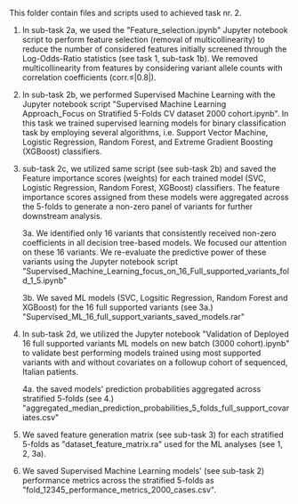This folder contain files and scripts used to achieved task nr. 2. 

1. In sub-task 2a, we used the "Feature_selection.ipynb" Jupyter notebook script to perform feature selection (removal of multicollinearity) to reduce 
the number of considered features initially screened through the Log-Odds-Ratio statistics (see task 1, sub-task 1b). We removed  multicollinearity
from features by considering variant allele counts with correlation coefficients (corr.≤|0.8|). 

2. In sub-task 2b, we performed Supervised Machine Learning with the Jupyter notebook script
"Supervised Machine Learning Approach_Focus on Stratified 5-Folds CV dataset 2000 cohort.ipynb". In this task we trained supervised learning models
for binary classification task by employing several algorithms, i.e. Support Vector Machine, Logistic Regression, Random Forest, and Extreme 
Gradient Boosting (XGBoost) classifiers.

3. sub-task 2c, we utilized same script (see sub-task 2b) and saved the Feature importance scores (weights) for each trained model (SVC, Logistic Regression, Random Forest, 
XGBoost) classifiers. The feature importance scores assigned from these models were aggregated across the 5-folds to generate
a non-zero panel of variants for further downstream analysis.

     3a. We identified only 16 variants that consistently received non-zero coefficients in all decision tree-based models. We focused our attention on these 16 variants.
We re-evaluate the predictive power of these variants using the Jupyter notebook script "Supervised_Machine_Learning_focus_on_16_Full_supported_variants_fold_1_5.ipynb" 

     3b. We saved ML models (SVC, Logsitic Regression, Random Forest and XGBoost) for the 16 full supported variants (see 3a.) "Supervised_ML_16_full_support_variants_saved_models.rar"

4. In sub-task 2d, we utilized the Jupyter notebook "Validation of Deployed 16 full supported variants ML models on new batch (3000 cohort).ipynb" to validate
best performing models trained using most supported variants with and without covariates on a followup cohort of sequenced, Italian patients. 

     4a. the saved models' prediction probabilities aggregated across stratified 5-folds (see 4.) "aggregated_median_prediction_probabilities_5_folds_full_support_covariates.csv"

5. We saved feature generation matrix (see sub-task 3) for each stratified 5-folds as "dataset_feature_matrix.ra" used for the ML analyses (see 1, 2, 3a).

6. We saved Supervised Machine Learning models' (see sub-task 2) performance metrics across the stratified 5-folds as "fold_12345_performance_metrics_2000_cases.csv".
